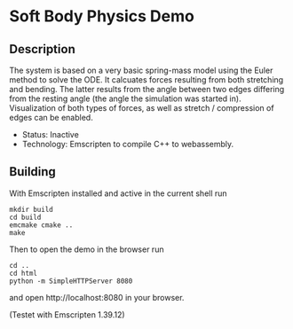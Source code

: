 # Soft Body Physics Demo

## Description
The system is based on a very basic spring-mass model using the Euler method to solve the ODE. It calcuates forces resulting 
from both stretching and bending. The latter results from the angle between two edges differing from the resting angle (the 
angle the simulation was started in). Visualization of both types of forces, as well as stretch / compression of edges can be enabled.

- Status: Inactive
- Technology: Emscripten to compile C++ to webassembly.

## Building
With Emscripten installed and active in the current shell run

```
mkdir build
cd build
emcmake cmake ..
make
```

Then to open the demo in the browser run

```
cd ..
cd html
python -m SimpleHTTPServer 8080
```

and open http://localhost:8080 in your browser.

(Testet with Emscripten 1.39.12)
